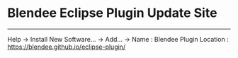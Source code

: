 # Blendee Eclipse Plugin Update Site
---
Help -> Install New Software... -> Add... ->
Name : Blendee Plugin
Location : https://blendee.github.io/eclipse-plugin/